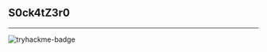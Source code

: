 ## S0ck4tZ3r0

---

![tryhackme-badge](https://tryhackme-badges.s3.amazonaws.com/socketzero.png?update=2)
